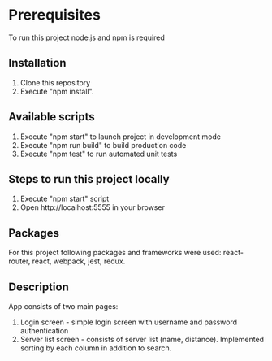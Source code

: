 # Prerequisites

To run this project node.js and npm is required

## Installation

1.  Clone this repository
2.  Execute "npm install".

## Available scripts

1.  Execute "npm start" to launch project in development mode
2.  Execute "npm run build" to build production code
3.  Execute "npm test" to run automated unit tests

## Steps to run this project locally

1.  Execute "npm start" script
2.  Open http://localhost:5555 in your browser

## Packages

For this project following packages and frameworks were used: react-router, react, webpack, jest, redux.

## Description

App consists of two main pages:

1.  Login screen - simple login screen with username and password authentication
2.  Server list screen - consists of server list (name, distance). Implemented sorting by each column in addition to search.
